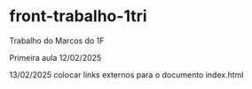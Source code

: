 # front-trabalho-1tri
Trabalho do Marcos do 1F

Primeira aula 12/02/2025

13/02/2025 colocar links externos para o documento index.html